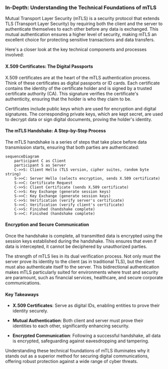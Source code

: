 ### In-Depth: Understanding the Technical Foundations of mTLS

Mutual Transport Layer Security (mTLS) is a security protocol that extends TLS 
(Transport Layer Security) by requiring both the client and the server to 
authenticate themselves to each other before any data is exchanged. This mutual 
authentication ensures a higher level of security, making mTLS an excellent 
choice for protecting sensitive transactions and data transfers. 

Here's a closer look at the key technical components and processes involved:

#### X.509 Certificates: The Digital Passports

X.509 certificates are at the heart of the mTLS authentication process. Think 
of these certificates as digital passports or ID cards. Each certificate 
contains the identity of the certificate holder and is signed by a trusted 
certificate authority (CA). This signature verifies the certificate's 
authenticity, ensuring that the holder is who they claim to be.

Certificates include public keys which are used for encryption and digital 
signatures. The corresponding private keys, which are kept secret, are used to 
decrypt data or sign digital documents, proving the holder's identity.

#### The mTLS Handshake: A Step-by-Step Process

The mTLS handshake is a series of steps that take place before data 
transmission starts, ensuring that both parties are authenticated:

```mermaid
sequenceDiagram
    participant C as Client
    participant S as Server
    C->>S: Client Hello (TLS version, cipher suites, random byte string)
    S->>C: Server Hello (selects encryption, sends X.509 certificate)
    S->>C: Certificate Request
    C->>S: Client Certificate (sends X.509 certificate)
    C->>S: Key Exchange (generate session keys)
    S->>C: Key Exchange (generate session keys)
    C->>S: Verification (verify server's certificate)
    S->>C: Verification (verify client's certificate)
    C->>S: Finished (handshake complete)
    S->>C: Finished (handshake complete)
```

#### Encryption and Secure Communication

Once the handshake is complete, all transmitted data is encrypted using the 
session keys established during the handshake. This ensures that even if data 
is intercepted, it cannot be deciphered by unauthorized parties.

The strength of mTLS lies in its dual verification process. Not only must the 
server prove its identity to the client (as in traditional TLS), but the client 
must also authenticate itself to the server. This bidirectional authentication 
makes mTLS particularly suited for environments where trust and security are 
paramount, such as financial services, healthcare, and secure corporate 
communications.

#### Key Takeaways

- **X.509 Certificates**: Serve as digital IDs, enabling entities to prove 
  their identity securely.

- **Mutual Authentication**: Both client and server must prove their identities 
  to each other, significantly enhancing security.

- **Encrypted Communication**: Following a successful handshake, all data is 
  encrypted, safeguarding against eavesdropping and tampering.

Understanding these technical foundations of mTLS illuminates why it stands out 
as a superior method for securing digital communications, offering robust 
protection against a wide range of cyber threats.
